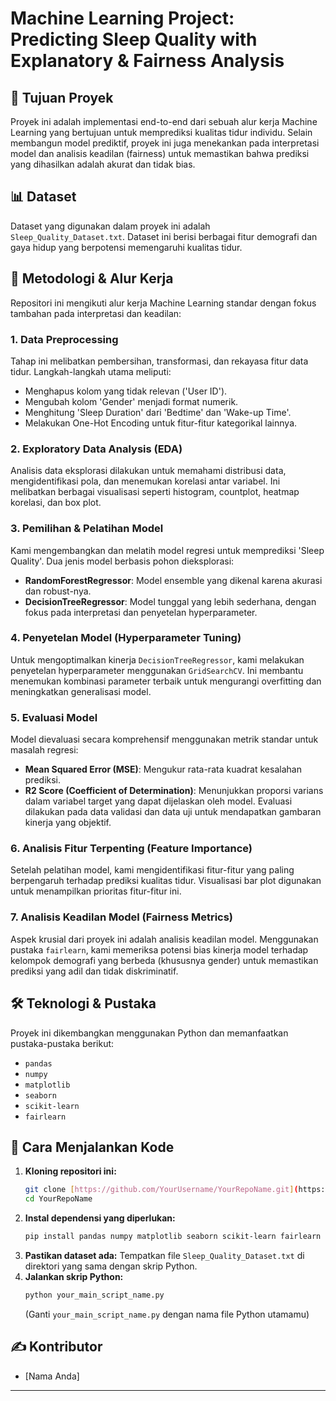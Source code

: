 # Machine Learning Project: Predicting Sleep Quality with Explanatory & Fairness Analysis

## 🎯 Tujuan Proyek

Proyek ini adalah implementasi end-to-end dari sebuah alur kerja Machine Learning yang bertujuan untuk memprediksi kualitas tidur individu. Selain membangun model prediktif, proyek ini juga menekankan pada interpretasi model dan analisis keadilan (fairness) untuk memastikan bahwa prediksi yang dihasilkan adalah akurat dan tidak bias.

## 📊 Dataset

Dataset yang digunakan dalam proyek ini adalah `Sleep_Quality_Dataset.txt`. Dataset ini berisi berbagai fitur demografi dan gaya hidup yang berpotensi memengaruhi kualitas tidur.

## 🚀 Metodologi & Alur Kerja

Repositori ini mengikuti alur kerja Machine Learning standar dengan fokus tambahan pada interpretasi dan keadilan:

### 1. Data Preprocessing
Tahap ini melibatkan pembersihan, transformasi, dan rekayasa fitur data tidur. Langkah-langkah utama meliputi:
- Menghapus kolom yang tidak relevan ('User ID').
- Mengubah kolom 'Gender' menjadi format numerik.
- Menghitung 'Sleep Duration' dari 'Bedtime' dan 'Wake-up Time'.
- Melakukan One-Hot Encoding untuk fitur-fitur kategorikal lainnya.

### 2. Exploratory Data Analysis (EDA)
Analisis data eksplorasi dilakukan untuk memahami distribusi data, mengidentifikasi pola, dan menemukan korelasi antar variabel. Ini melibatkan berbagai visualisasi seperti histogram, countplot, heatmap korelasi, dan box plot.

### 3. Pemilihan & Pelatihan Model
Kami mengembangkan dan melatih model regresi untuk memprediksi 'Sleep Quality'. Dua jenis model berbasis pohon dieksplorasi:
- **RandomForestRegressor**: Model ensemble yang dikenal karena akurasi dan robust-nya.
- **DecisionTreeRegressor**: Model tunggal yang lebih sederhana, dengan fokus pada interpretasi dan penyetelan hyperparameter.

### 4. Penyetelan Model (Hyperparameter Tuning)
Untuk mengoptimalkan kinerja `DecisionTreeRegressor`, kami melakukan penyetelan hyperparameter menggunakan `GridSearchCV`. Ini membantu menemukan kombinasi parameter terbaik untuk mengurangi overfitting dan meningkatkan generalisasi model.

### 5. Evaluasi Model
Model dievaluasi secara komprehensif menggunakan metrik standar untuk masalah regresi:
- **Mean Squared Error (MSE)**: Mengukur rata-rata kuadrat kesalahan prediksi.
- **R2 Score (Coefficient of Determination)**: Menunjukkan proporsi varians dalam variabel target yang dapat dijelaskan oleh model.
Evaluasi dilakukan pada data validasi dan data uji untuk mendapatkan gambaran kinerja yang objektif.

### 6. Analisis Fitur Terpenting (Feature Importance)
Setelah pelatihan model, kami mengidentifikasi fitur-fitur yang paling berpengaruh terhadap prediksi kualitas tidur. Visualisasi bar plot digunakan untuk menampilkan prioritas fitur-fitur ini.

### 7. Analisis Keadilan Model (Fairness Metrics)
Aspek krusial dari proyek ini adalah analisis keadilan model. Menggunakan pustaka `fairlearn`, kami memeriksa potensi bias kinerja model terhadap kelompok demografi yang berbeda (khususnya gender) untuk memastikan prediksi yang adil dan tidak diskriminatif.

## 🛠️ Teknologi & Pustaka

Proyek ini dikembangkan menggunakan Python dan memanfaatkan pustaka-pustaka berikut:
-   `pandas`
-   `numpy`
-   `matplotlib`
-   `seaborn`
-   `scikit-learn`
-   `fairlearn`

## 🚀 Cara Menjalankan Kode

1.  **Kloning repositori ini:**
    ```bash
    git clone [https://github.com/YourUsername/YourRepoName.git](https://github.com/YourUsername/YourRepoName.git)
    cd YourRepoName
    ```
2.  **Instal dependensi yang diperlukan:**
    ```bash
    pip install pandas numpy matplotlib seaborn scikit-learn fairlearn
    ```
3.  **Pastikan dataset ada:** Tempatkan file `Sleep_Quality_Dataset.txt` di direktori yang sama dengan skrip Python.
4.  **Jalankan skrip Python:**
    ```bash
    python your_main_script_name.py
    ```
    (Ganti `your_main_script_name.py` dengan nama file Python utamamu)

## ✍️ Kontributor

- [Nama Anda]

---